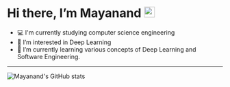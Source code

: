 # Hi there, I’m Mayanand  <img src="https://media.giphy.com/media/hvRJCLFzcasrR4ia7z/giphy.gif" width="25px">
- :computer: I'm currently studying computer science engineering
- 👀 I’m interested in Deep Learning
- 🌱 I’m currently learning various concepts of Deep Learning and Software Engineering.
***

![Mayanand's GitHub stats](https://github-readme-stats.vercel.app/api?username=yMayanand)


<!---
yMayanand/yMayanand is a ✨ special ✨ repository because its `README.md` (this file) appears on your GitHub profile.
You can click the Preview link to take a look at your changes.
--->
